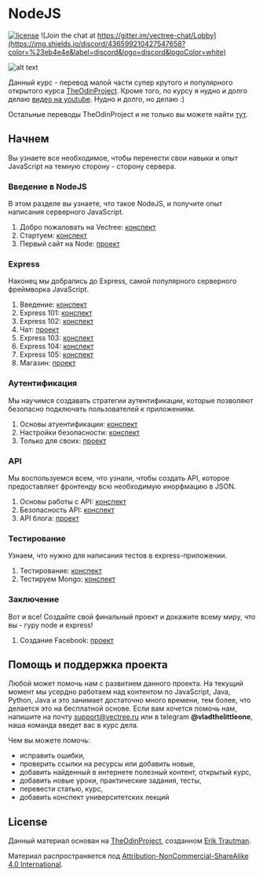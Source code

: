 # NodeJS

[![license][license-badge]][LICENSE] 
![Join the chat at https://gitter.im/vectree-chat/Lobby](https://img.shields.io/discord/436599210427547658?color=%23eb4e4e&label=discord&logo=discord&logoColor=white)

![alt text](https://sun9-7.userapi.com/c841624/v841624284/28b96/aJT1-hf8yts.jpg)

Данный курс - перевод малой части супер крутого и популярного открытого курса [TheOdinProject](https://www.theodinproject.com). Кроме того, по курсу я нудно и долго делаю [видео на youtube](https://www.youtube.com/channel/UCIdJPWbEsoJr5Xz_sHqI9oQ). Нудно и долго, но делаю :) 

Остальные переводы TheOdinProject и не только вы можете найти [тут](https://github.com/vectree/resources).

## Начнем

Вы узнаете все необходимое, чтобы перенести свои навыки и опыт JavaScript на темную сторону - сторону сервера.

### Введение в NodeJS

В этом разделе вы узнаете, что такое NodeJS, и получите опыт написания серверного JavaScript.

1. Добро пожаловать на Vectree: [конспект](https://github.com/vectree/resources/blob/master/text/00177.md)
2. Стартуем: [конспект](https://github.com/vectree/resources/blob/master/text/00178.md)
3. Первый сайт на Node: [проект](https://github.com/vectree/resources/blob/master/tasks/00175.md)

### Express

Наконец мы добрались до Express, самой популярного серверного фреймворка JavaScript.

1. Введение: [конспект](https://github.com/vectree/resources/blob/master/text/00179.md)
2. Express 101: [конспект](https://github.com/vectree/resources/blob/master/text/00180.md)
3. Express 102: [конспект](https://github.com/vectree/resources/blob/master/text/00181.md)
4. Чат: [проект](https://github.com/vectree/resources/blob/master/tasks/00176.md)
5. Express 103: [конспект](https://github.com/vectree/resources/blob/master/text/00182.md)
6. Express 104: [конспект](https://github.com/vectree/resources/blob/master/text/00183.md)
7. Express 105: [конспект](https://github.com/vectree/resources/blob/master/text/00184.md)
4. Магазин: [проект](https://github.com/vectree/resources/blob/master/tasks/00177.md)

### Аутентификация

Мы научимся создавать стратегии аутентификации, которые позволяют безопасно подключать пользователей к приложениям.

1. Основы атуентификации: [конспект](https://github.com/vectree/resources/blob/master/text/00186.md)
2. Настройки безопасности: [конспект](https://github.com/vectree/resources/blob/master/text/00187.md)
3. Только для своих: [проект](https://github.com/vectree/resources/blob/master/tasks/00178.md)

### API

Мы воспользуемся всем, что узнали, чтобы создать API, которое предоставляет фронтенду всю необходимую инорфмацию в JSON.

1. Основы работы с API: [конспект](https://github.com/vectree/resources/blob/master/text/00188.md)
2. Безопасность API: [конспект](https://github.com/vectree/resources/blob/master/text/00189.md)
3. API блога: [проект](https://github.com/vectree/resources/blob/master/tasks/00179.md)

### Тестирование

Узнаем, что нужно для написания тестов в express-приложении.

1. Тестирование: [конспект](https://github.com/vectree/resources/blob/master/text/00190.md)
2. Тестируем Mongo: [конспект](https://github.com/vectree/resources/blob/master/text/00191.md)

### Заключение

Вот и все! Создайте свой финальный проект и докажите всему миру, что вы - гуру node и express!

1. Создание Facebook: [проект](https://github.com/vectree/resources/blob/master/tasks/00180.md)

## Помощь и поддержка проекта

Любой может помочь нам с развитием данного проекта. На текущий момент мы усердно работаем над контентом по JavaScript, Java, Python, Java и это занимает достаточно много времени, тем более, что делается это на бесплатной основе. Если вам хочется помочь нам, напишите на почту support@vectree.ru или в telegram **@vladthelittleone**, наша команда введет вас в курс дела.

Чем вы можете помочь:
- исправить ошибки,
- проверить ссылки на ресурсы или добавить новые,
- добавить найденный в интернете полезный контент, открытый курс,
- добавить новые уроки, практические задания, тесты,
- перевести статью, курс,
- добавить конспект университетских лекций

## License 

Данный материал основан на [TheOdinProject](https://github.com/TheOdinProject), созданном [Erik Trautman](https://github.com/eriktrautman).

Материал распространяется под [Attribution-NonCommercial-ShareAlike 4.0 International](LICENSE.md).

[LICENSE]: ./LICENSE.md
[license-badge]: https://img.shields.io/badge/License-CC%20BY--NC--SA%204.0-lightgrey.svg
